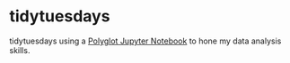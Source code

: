 # tidytuesdays

tidytuesdays using a [Polyglot Jupyter Notebook](https://vatlab.github.io/sos-docs/index.html) to hone my data analysis skills.
